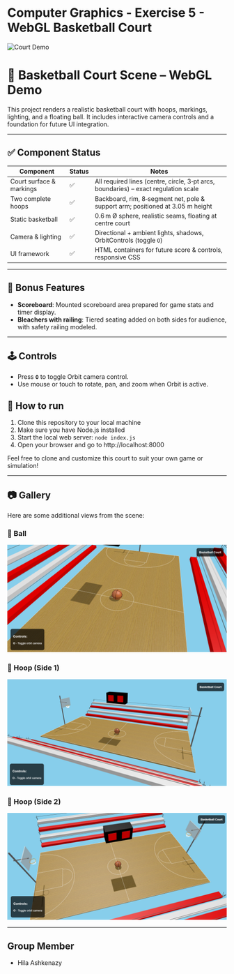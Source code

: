 # Computer Graphics - Exercise 5 - WebGL Basketball Court

![Court Demo](court.gif)

# 🏀 Basketball Court Scene – WebGL Demo

This project renders a realistic basketball court with hoops, markings, lighting, and a floating ball. It includes interactive camera controls and a foundation for future UI integration.

---

## ✅ Component Status

| Component                | Status | Notes                                                                 |
|--------------------------|--------|-----------------------------------------------------------------------|
| Court surface & markings | ✅     | All required lines (centre, circle, 3‑pt arcs, boundaries) – exact regulation scale |
| Two complete hoops       | ✅     | Backboard, rim, 8‑segment net, pole & support arm; positioned at 3.05 m height |
| Static basketball        | ✅     | 0.6 m Ø sphere, realistic seams, floating at centre court            |
| Camera & lighting        | ✅     | Directional + ambient lights, shadows, OrbitControls (toggle `O`)    |
| UI framework             | ✅     | HTML containers for future score & controls, responsive CSS          |

---
## 🎁 Bonus Features

- **Scoreboard**: Mounted scoreboard area prepared for game stats and timer display.
- **Bleachers with railing**: Tiered seating added on both sides for audience, with safety railing modeled.
---

## 🕹️ Controls

- Press **`O`** to toggle Orbit camera control.
- Use mouse or touch to rotate, pan, and zoom when Orbit is active.

## 📸 How to run
1. Clone this repository to your local machine
2. Make sure you have Node.js installed
3. Start the local web server: `node index.js`
4. Open your browser and go to http://localhost:8000

Feel free to clone and customize this court to suit your own game or simulation!

---
## 📷 Gallery

Here are some additional views from the scene:

### 🏀 Ball
![Ball](images/ball.png)

### 🏀 Hoop (Side 1)
![Hoop 1](images/hoop1.png)

### 🏀 Hoop (Side 2)
![Hoop 2](images/hoop2.png)

---

## Group Member
- Hila Ashkenazy
